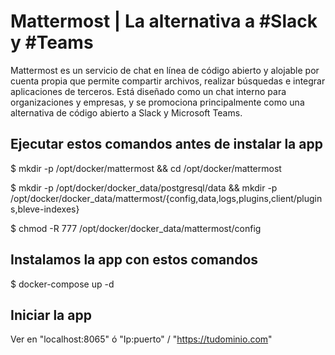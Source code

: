 # Mattermost | La alternativa a #Slack y #Teams
Mattermost es un servicio de chat en línea de código abierto y alojable por cuenta propia que permite compartir archivos, realizar búsquedas e integrar aplicaciones de terceros. Está diseñado como un chat interno para organizaciones y empresas, y se promociona principalmente como una alternativa de código abierto a Slack y Microsoft Teams.


## Ejecutar estos comandos antes de instalar la app
$ mkdir -p /opt/docker/mattermost && cd /opt/docker/mattermost

$ mkdir -p /opt/docker/docker_data/postgresql/data && mkdir -p /opt/docker/docker_data/mattermost/{config,data,logs,plugins,client/plugins,bleve-indexes}

$ chmod -R 777 /opt/docker/docker_data/mattermost/config


## Instalamos la app con estos comandos

$ docker-compose up -d

## Iniciar la app 
Ver en "localhost:8065" ó "Ip:puerto" / "https://tudominio.com"
